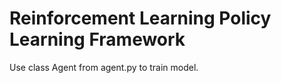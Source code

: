 <h1>Reinforcement Learning Policy Learning Framework</h1>

<p>Use class Agent from agent.py to train model.</p>